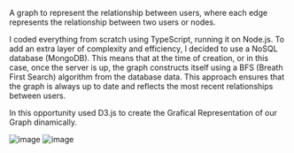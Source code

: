 A graph to represent the relationship between users, where each edge represents the relationship between two users or nodes.

I coded everything from scratch using TypeScript, running it on Node.js. To add an extra layer of complexity and efficiency, I decided to use a NoSQL database (MongoDB). 
This means that at the time of creation, or in this case, once the server is up, the graph constructs itself using a BFS (Breath First Search) algorithm from the database data. 
This approach ensures that the graph is always up to date and reflects the most recent relationships between users.

In this opportunity used D3.js to create the Grafical Representation of our Graph dinamically.

![image](https://github.com/RosarioDaury/User-Connections-Graph-/assets/94021730/3dd26ef6-ebae-4f84-b772-80a429af8d72)
![image](https://github.com/RosarioDaury/User-Connections-Graph-/assets/94021730/655ef76b-ca93-4174-a43b-42342a6e0af0)
